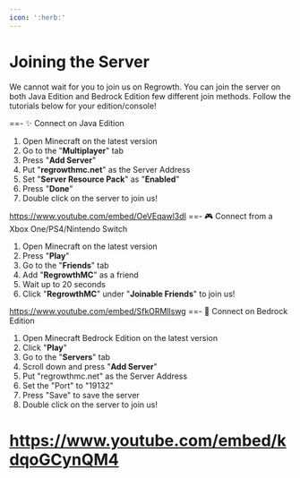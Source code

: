 ```yaml
---
icon: ':herb:'
---
```


# Joining the Server
We cannot wait for you to join us on Regrowth. You can join the server on both Java Edition and Bedrock Edition few different join methods. Follow the tutorials below for your edition/console!

==- :sparkles: Connect on Java Edition
1. Open Minecraft on the latest version
2. Go to the "**Multiplayer**" tab
3. Press "**Add Server**"
4. Put "**regrowthmc.net**" as the Server Address
5. Set "**Server Resource Pack**" as "**Enabled**"
6. Press "**Done**"
7. Double click on the server to join us!

https://www.youtube.com/embed/OeVEqawl3dI
==- :video_game: Connect from a Xbox One/PS4/Nintendo Switch
1. Open Minecraft on the latest version
2. Press "**Play**"
3. Go to the "**Friends**" tab
4. Add "**RegrowthMC**" as a friend
5. Wait up to 20 seconds
6. Click "**RegrowthMC**" under "**Joinable Friends**" to join us!

https://www.youtube.com/embed/SfkORMllswg
==- :dizzy: Connect on Bedrock Edition
1. Open Minecraft Bedrock Edition on the latest version
2. Click "**Play**"
3. Go to the "**Servers**" tab
4. Scroll down and press "**Add Server**"
5. Put "regrowthmc.net" as the Server Address
6. Set the "Port" to "19132"
7. Press "Save" to save the server
8. Double click on the server to join us!

https://www.youtube.com/embed/kdqoGCynQM4
===
